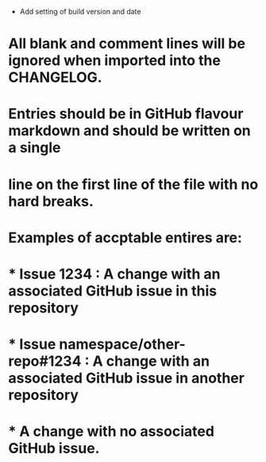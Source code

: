 * Add setting of build version and date


# All blank and comment lines will be ignored when imported into the CHANGELOG.
# Entries should be in GitHub flavour markdown and should be written on a single
# line on the first line of the file with no hard breaks.
#
# Examples of accptable entires are:
#
#
# * Issue **1234** : A change with an associated GitHub issue in this repository
#
# * Issue **namespace/other-repo#1234** : A change with an associated GitHub issue in another repository
#
# * A change with no associated GitHub issue.
